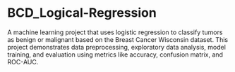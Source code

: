 # BCD_Logical-Regression
A machine learning project that uses logistic regression to classify tumors as benign or malignant based on the Breast Cancer Wisconsin dataset. This project demonstrates data preprocessing, exploratory data analysis, model training, and evaluation using metrics like accuracy, confusion matrix, and ROC-AUC.
